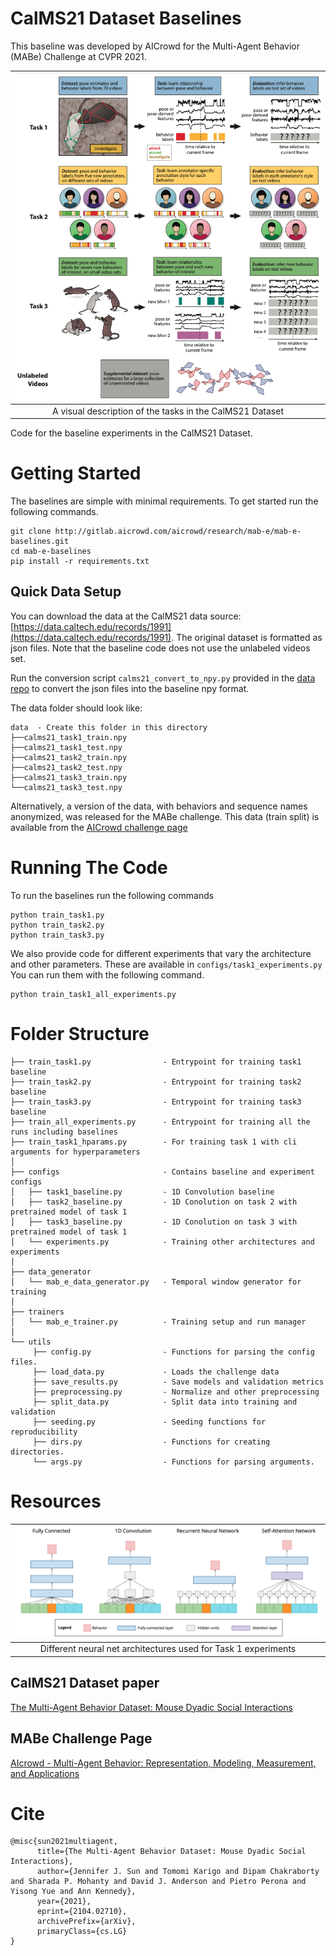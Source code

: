 # CalMS21 Dataset Baselines 
This baseline was developed by AICrowd for the Multi-Agent Behavior (MABe) Challenge at CVPR 2021.

| ![Mabe tasks](images/task_structure.png) | 
|:--:| 
| A visual description of the tasks in the CalMS21 Dataset |


Code for the baseline experiments in the CalMS21 Dataset.

# Getting Started

The baselines are simple with minimal requirements. To get started run the following commands.

```shell
git clone http://gitlab.aicrowd.com/aicrowd/research/mab-e/mab-e-baselines.git
cd mab-e-baselines
pip install -r requirements.txt
```
## Quick Data Setup

You can download the data at the CalMS21 data source: [https://data.caltech.edu/records/1991](https://data.caltech.edu/records/1991).
The original dataset is formatted as json files.
Note that the baseline code does not use the unlabeled videos set.

Run the conversion script `calms21_convert_to_npy.py` provided in the [data repo](https://data.caltech.edu/records/1991) to convert the json files into the baseline npy format.

The data folder should look like:
```
data  - Create this folder in this directory
├──calms21_task1_train.npy
├──calms21_task1_test.npy
├──calms21_task2_train.npy
├──calms21_task2_test.npy
├──calms21_task3_train.npy
└──calms21_task3_test.npy
```

Alternatively, a version of the data, with behaviors and sequence names anonymized, was released for the MABe challenge.
This data (train split) is available from the [AICrowd challenge page](https://www.aicrowd.com/challenges/multi-agent-behavior-representation-modeling-measurement-and-applications)

# Running The Code

To run the baselines run the following commands

```shell
python train_task1.py
python train_task2.py
python train_task3.py
```

We also provide code for different experiments that vary the architecture and other parameters. These are available in `configs/task1_experiments.py` You can run them with the following command.

```shell
python train_task1_all_experiments.py
```

# Folder Structure

```
├── train_task1.py                - Entrypoint for training task1 baseline
├── train_task2.py                - Entrypoint for training task2 baseline
├── train_task3.py                - Entrypoint for training task3 baseline
├── train_all_experiments.py      - Entrypoint for training all the runs including baselines
├── train_task1_hparams.py        - For training task 1 with cli arguments for hyperparameters  
│  
├── configs                       - Contains baseline and experiment configs
│   ├── task1_baseline.py         - 1D Convolution baseline
│   ├── task2_baseline.py         - 1D Conolution on task 2 with pretrained model of task 1
│   ├── task3_baseline.py         - 1D Conolution on task 3 with pretrained model of task 1
│   └── experiments.py            - Training other architectures and experiments
│
├── data_generator
│   └── mab_e_data_generator.py   - Temporal window generator for training
│
├── trainers 
│   └── mab_e_trainer.py          - Training setup and run manager
│
└── utils
     ├── config.py                - Functions for parsing the config files.
     ├── load_data.py             - Loads the challenge data
     ├── save_results.py          - Save models and validation metrics
     ├── preprocessing.py         - Normalize and other preprocessing
     ├── split_data.py            - Split data into training and validation
     ├── seeding.py               - Seeding functions for reproducibility
     ├── dirs.py                  - Functions for creating directories.
     └── args.py                  - Functions for parsing arguments.
```

# Resources

| ![Mabe baseline models](images/model_sketch.png) | 
|:--:| 
| Different neural net architectures used for Task 1 experiments |

## CalMS21 Dataset paper

[The Multi-Agent Behavior Dataset: Mouse Dyadic Social Interactions](https://arxiv.org/abs/2104.02710)

## MABe Challenge Page

[AIcrowd - Multi-Agent Behavior: Representation, Modeling, Measurement, and Applications](https://www.aicrowd.com/challenges/multi-agent-behavior-representation-modeling-measurement-and-applications)

# Cite

```
@misc{sun2021multiagent,
      title={The Multi-Agent Behavior Dataset: Mouse Dyadic Social Interactions}, 
      author={Jennifer J. Sun and Tomomi Karigo and Dipam Chakraborty and Sharada P. Mohanty and David J. Anderson and Pietro Perona and Yisong Yue and Ann Kennedy},
      year={2021},
      eprint={2104.02710},
      archivePrefix={arXiv},
      primaryClass={cs.LG}
}
```